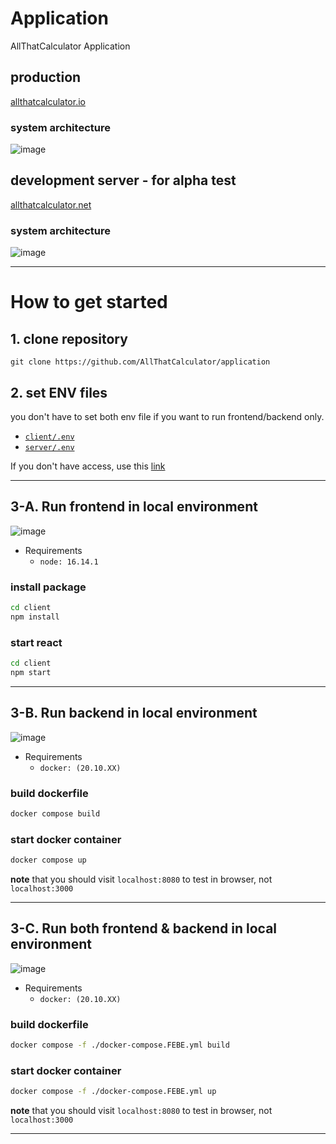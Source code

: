 # Application

AllThatCalculator Application

## production

[allthatcalculator.io](allthatcalculator.io)

### system architecture
![image](https://user-images.githubusercontent.com/78730403/210069413-9730e9b7-ec36-4f42-bfa1-a3e26459e00e.png)


## development server - for alpha test

[allthatcalculator.net](www.allthatcalculator.net)

### system architecture
![image](https://user-images.githubusercontent.com/78730403/210069822-3df4e1f0-80f6-4659-8e91-5e226bafa8bc.png)

---

# How to get started

## 1. clone repository

`git clone https://github.com/AllThatCalculator/application`

## 2. set ENV files

you don't have to set both env file if you want to run frontend/backend only.

- [`client/.env`](https://iewha-my.sharepoint.com/:u:/r/personal/jiyoung_06_i_ewha_ac_kr/Documents/PKB/ATC/env_file/dev/client.env?csf=1&web=1&e=xEXL7o)
- [`server/.env`](https://iewha-my.sharepoint.com/:u:/r/personal/jiyoung_06_i_ewha_ac_kr/Documents/PKB/ATC/env_file/dev/server.env?csf=1&web=1&e=0Ijrzg)

If you don't have access, use this [link](https://iewha-my.sharepoint.com/:f:/g/personal/jiyoung_06_i_ewha_ac_kr/EpJi4WzlxJpDl7Y3TQc6kScBvDjSg8kjucqMGiIqF4GWBw?e=REDyJl)

---

## 3-A. Run frontend in local environment
![image](https://user-images.githubusercontent.com/78730403/210070117-ad290a8e-ecbf-4e0a-b5eb-8aafe092005c.png)


- Requirements
  - `node: 16.14.1`

### install package

```bash
cd client
npm install
```

### start react

```bash
cd client
npm start
```

---

## 3-B. Run backend in local environment
![image](https://user-images.githubusercontent.com/78730403/210070332-1011df1d-4cae-4d1b-ac3b-4fe6a3ebdaf8.png)

- Requirements
  - `docker: (20.10.XX)`

### build dockerfile

```bash
docker compose build
```

### start docker container

```bash
docker compose up
```

**note** that you should visit `localhost:8080` to test in browser, not `localhost:3000`

---

## 3-C. Run both frontend & backend in local environment
![image](https://user-images.githubusercontent.com/78730403/210070625-7d49ea44-5966-49e3-90ae-00d0454dbbf7.png)

- Requirements
  - `docker: (20.10.XX)`

### build dockerfile

```bash
docker compose -f ./docker-compose.FEBE.yml build
```

### start docker container

```bash
docker compose -f ./docker-compose.FEBE.yml up
```

**note** that you should visit `localhost:8080` to test in browser, not `localhost:3000`

---
